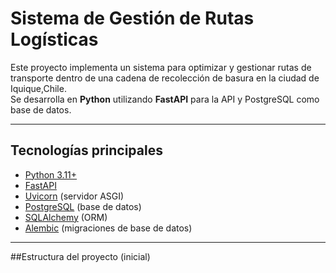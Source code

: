 # Sistema de Gestión de Rutas Logísticas

Este proyecto implementa un sistema para optimizar y gestionar rutas de transporte dentro de una cadena de recolección de basura en la ciudad de Iquique,Chile.  
Se desarrolla en **Python** utilizando **FastAPI** para la API y PostgreSQL como base de datos.

---

## Tecnologías principales
- [Python 3.11+](https://www.python.org/)
- [FastAPI](https://fastapi.tiangolo.com/)
- [Uvicorn](https://www.uvicorn.org/) (servidor ASGI)
- [PostgreSQL](https://www.postgresql.org/) (base de datos)
- [SQLAlchemy](https://www.sqlalchemy.org/) (ORM)
- [Alembic](https://alembic.sqlalchemy.org/) (migraciones de base de datos)

---

##Estructura del proyecto (inicial)

